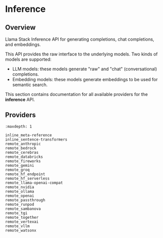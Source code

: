 # Inference

## Overview

Llama Stack Inference API for generating completions, chat completions, and embeddings.

This API provides the raw interface to the underlying models. Two kinds of models are supported:
- LLM models: these models generate "raw" and "chat" (conversational) completions.
- Embedding models: these models generate embeddings to be used for semantic search.

This section contains documentation for all available providers for the **inference** API.

## Providers

```{toctree}
:maxdepth: 1

inline_meta-reference
inline_sentence-transformers
remote_anthropic
remote_bedrock
remote_cerebras
remote_databricks
remote_fireworks
remote_gemini
remote_groq
remote_hf_endpoint
remote_hf_serverless
remote_llama-openai-compat
remote_nvidia
remote_ollama
remote_openai
remote_passthrough
remote_runpod
remote_sambanova
remote_tgi
remote_together
remote_vertexai
remote_vllm
remote_watsonx
```
